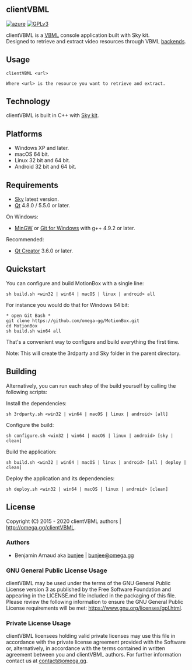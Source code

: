 clientVBML
---
[![azure](https://dev.azure.com/bunjee/clientVBML/_apis/build/status/omega-gg.clientVBML)](https://dev.azure.com/bunjee/clientVBML/_build)
[![GPLv3](https://img.shields.io/badge/License-GPLv3-blue.svg)](https://www.gnu.org/licenses/gpl.html)

clientVBML is a [VBML](http://omega.gg/VBML) console application built with Sky kit.<br>
Designed to retrieve and extract video resources through VBML [backends](https://github.com/omega-gg/backend).

## Usage

    clientVBML <url>

    Where <url> is the resource you want to retrieve and extract.

## Technology

clientVBML is built in C++ with [Sky kit](http://omega.gg/Sky/sources).<br>

## Platforms

- Windows XP and later.
- macOS 64 bit.
- Linux 32 bit and 64 bit.
- Android 32 bit and 64 bit.

## Requirements

- [Sky](http://omega.gg/Sky/sources) latest version.
- [Qt](http://download.qt.io/official_releases/qt) 4.8.0 / 5.5.0 or later.

On Windows:
- [MinGW](http://sourceforge.net/projects/mingw) or [Git for Windows](http://git-for-windows.github.io) with g++ 4.9.2 or later.

Recommended:
- [Qt Creator](http://download.qt.io/official_releases/qtcreator) 3.6.0 or later.

## Quickstart

You can configure and build MotionBox with a single line:

    sh build.sh <win32 | win64 | macOS | linux | android> all

For instance you would do that for Windows 64 bit:

    * open Git Bash *
    git clone https://github.com/omega-gg/MotionBox.git
    cd MotionBox
    sh build.sh win64 all

That's a convenient way to configure and build everything the first time.

Note: This will create the 3rdparty and Sky folder in the parent directory.

## Building

Alternatively, you can run each step of the build yourself by calling the following scripts:

Install the dependencies:

    sh 3rdparty.sh <win32 | win64 | macOS | linux | android> [all]

Configure the build:

    sh configure.sh <win32 | win64 | macOS | linux | android> [sky | clean]

Build the application:

    sh build.sh <win32 | win64 | macOS | linux | android> [all | deploy | clean]

Deploy the application and its dependencies:

    sh deploy.sh <win32 | win64 | macOS | linux | android> [clean]

## License

Copyright (C) 2015 - 2020 clientVBML authors | http://omega.gg/clientVBML.

### Authors

- Benjamin Arnaud aka [bunjee](http://bunjee.me) | <bunjee@omega.gg>

### GNU General Public License Usage

clientVBML may be used under the terms of the GNU General Public License version 3 as published
by the Free Software Foundation and appearing in the LICENSE.md file included in the packaging
of this file. Please review the following information to ensure the GNU General Public License
requirements will be met: https://www.gnu.org/licenses/gpl.html.

### Private License Usage

clientVBML licensees holding valid private licenses may use this file in accordance with the
private license agreement provided with the Software or, alternatively, in accordance with the
terms contained in written agreement between you and clientVBML authors. For further information
contact us at contact@omega.gg.
